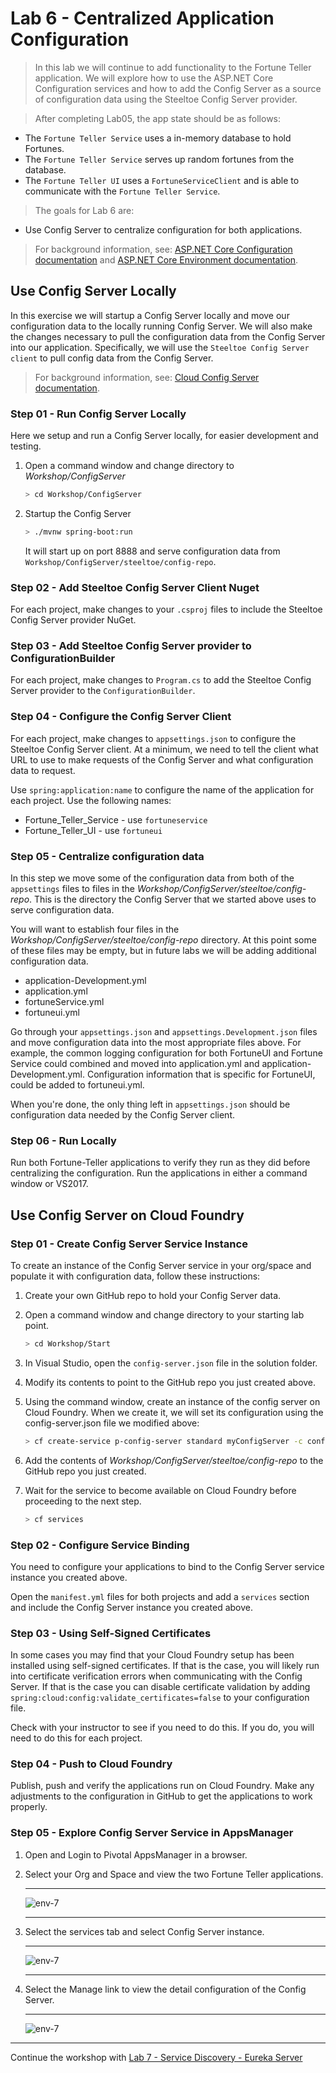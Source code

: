 # Lab 6 - Centralized Application Configuration

>In this lab we will continue to add functionality to the Fortune Teller application. We will explore how to use the ASP.NET Core Configuration services and how to add the Config Server as a source of configuration data using the Steeltoe Config Server provider.

>After completing Lab05, the app state should be as follows:

* The `Fortune Teller Service` uses a in-memory database to hold Fortunes.
* The `Fortune Teller Service` serves up random fortunes from the database.
* The `Fortune Teller UI` uses a `FortuneServiceClient` and is able to communicate with the `Fortune Teller Service`.

>The goals for Lab 6 are:

* Use Config Server to centralize configuration for both applications.

>For background information, see: [ASP.NET Core Configuration documentation](https://docs.microsoft.com/en-us/aspnet/core/fundamentals/configuration) and [ASP.NET Core Environment documentation](https://docs.microsoft.com/en-us/aspnet/core/fundamentals/environments).

## Use Config Server Locally

In this exercise we will startup a Config Server locally and move our configuration data to the locally running Config Server. We will also make the changes necessary to pull the configuration data from the Config Server into our application. Specifically, we will use the `Steeltoe Config Server client` to pull config data from the Config Server.

>For background information, see: [Cloud Config Server documentation](https://projects.spring.io/spring-cloud/).

### Step 01 - Run Config Server Locally

Here we setup and run a Config Server locally, for easier development and testing.

1. Open a command window and change directory to _Workshop/ConfigServer_

   ```bash
   > cd Workshop/ConfigServer
   ```

1. Startup the Config Server

   ```bash
   > ./mvnw spring-boot:run
   ```

   It will start up on port 8888 and serve configuration data from `Workshop/ConfigServer/steeltoe/config-repo`.

### Step 02 - Add Steeltoe Config Server Client Nuget

For each project, make changes to your `.csproj` files to include the Steeltoe Config Server provider NuGet.

### Step 03 - Add Steeltoe Config Server provider to ConfigurationBuilder

For each project, make changes to `Program.cs` to add the Steeltoe Config Server provider to the `ConfigurationBuilder`.

### Step 04 - Configure the Config Server Client

For each project, make changes to `appsettings.json` to configure the Steeltoe Config Server client.
At a minimum, we need to tell the client what URL to use to make requests of the Config Server and what configuration data to request.

Use `spring:application:name` to configure the name of the application for each project. Use the following names:

* Fortune_Teller_Service - use `fortuneservice`
* Fortune_Teller_UI - use `fortuneui`

### Step 05 - Centralize configuration data

In this step we move some of the configuration data from both of the `appsettings` files to files in the _Workshop/ConfigServer/steeltoe/config-repo_.  This is the directory the Config Server that we started above uses to serve configuration data.

You will want to establish four files in the _Workshop/ConfigServer/steeltoe/config-repo_ directory.  At this point some of these files may be empty, but in future labs we will be adding additional configuration data.

* application-Development.yml
* application.yml
* fortuneService.yml
* fortuneui.yml

Go through your `appsettings.json` and `appsettings.Development.json` files and move configuration data into the most appropriate files above. For example, the common logging configuration for both FortuneUI and Fortune Service could combined and moved into application.yml and application-Development.yml. Configuration information that is specific for FortuneUI, could be added to fortuneui.yml.

When you're done, the only thing left in `appsettings.json` should be configuration data needed by the Config Server client.

### Step 06 - Run Locally

Run both Fortune-Teller applications to verify they run as they did before centralizing the configuration. Run the applications in either a command window or VS2017.

## Use Config Server on Cloud Foundry

### Step 01 - Create Config Server Service Instance

To create an instance of the Config Server service in your org/space and populate it with configuration data, follow these instructions:

1. Create your own GitHub repo to hold your Config Server data.
1. Open a command window and change directory to your starting lab point.

   ```bash
   > cd Workshop/Start
   ```
1. In Visual Studio, open the `config-server.json` file in the solution folder.
1. Modify its contents to point to the GitHub repo you just created above.
1. Using the command window, create an instance of the config server on Cloud Foundry. When we create it, we will set its configuration using the config-server.json file we modified above:

   ```bash
   > cf create-service p-config-server standard myConfigServer -c config-server.json
   ```
1. Add the contents of _Workshop/ConfigServer/steeltoe/config-repo_ to the GitHub repo you just created.
1. Wait for the service to become available on Cloud Foundry before proceeding to the next step.

   ```bash
   > cf services
   ```

### Step 02 - Configure Service Binding

You need to configure your applications to bind to the Config Server service instance you created above.

Open the `manifest.yml` files for both projects and add a `services` section and include the Config Server instance you created above.

### Step 03 - Using Self-Signed Certificates

In some cases you may find that your Cloud Foundry setup has been installed using self-signed certificates.  If that is the case, you will likely run into certificate verification errors when communicating with the Config Server.  If that is the case you can disable certificate validation by adding
`spring:cloud:config:validate_certificates=false` to your configuration file.

Check with your instructor to see if you need to do this. If you do, you will need to do this for each project.

### Step 04 - Push to Cloud Foundry

Publish, push and verify the applications run on Cloud Foundry. Make any adjustments to the configuration in GitHub to get the applications to work properly.

### Step 05 - Explore Config Server Service in AppsManager

1. Open and Login to Pivotal AppsManager in a browser.

1. Select your Org and Space and view the two Fortune Teller applications.

    ---

    ![env-7](../Common/images/Lab-06-appmanager-1.png)

   ---

1. Select the services tab and select Config Server instance.

    ---

    ![env-7](../Common/images/Lab-06-appmanager-2.png)

   ---

1. Select the Manage link to view the detail configuration of the Config Server.

    ---

    ![env-7](../Common/images/Lab-06-appmanager-3.png)

---
Continue the workshop with [Lab 7 - Service Discovery - Eureka Server](../Lab07/README.md)